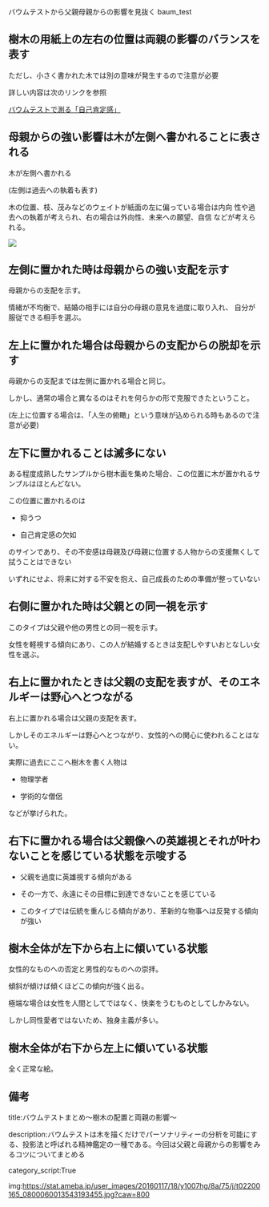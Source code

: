 バウムテストから父親母親からの影響を見抜く
baum_test



## 樹木の用紙上の左右の位置は両親の影響のバランスを表す

ただし、小さく書かれた木では別の意味が発生するので注意が必要

詳しい内容は次のリンクを参照

<a href="./06affirmation.md">
バウムテストで測る「自己肯定感」
</a>





## 母親からの強い影響は木が左側へ書かれることに表される

木が左側へ書かれる

(左側は過去への執着も表す)

木の位置、枝、茂みなどのウェイトが紙面の左に偏っている場合は内向
性や過去への執着が考えられ、右の場合は外向性、未来への願望、自信
などが考えられる。

<a href="http://www.ops.dti.ne.jp/~iwh/kokoro/b2.htm">
<img src="http://www.ops.dti.ne.jp/~iwh/kokoro/tree2.jpg">
</a>







## 左側に置かれた時は母親からの強い支配を示す

母親からの支配を示す。

情緒が不均衡で、結婚の相手には自分の母親の意見を過度に取り入れ、
自分が服従できる相手を選ぶ。


## 左上に置かれた場合は母親からの支配からの脱却を示す

母親からの支配までは左側に置かれる場合と同じ。

しかし、通常の場合と異なるのはそれを何らかの形で克服できたということ。

(左上に位置する場合は、「人生の俯瞰」という意味が込められる時もあるので注意が必要)



## 左下に置かれることは滅多にない

ある程度成熟したサンプルから樹木画を集めた場合、この位置に木が置かれるサンプルはほとんどない。

この位置に置かれるのは

- 抑うつ
  
- 自己肯定感の欠如

のサインであり、その不安感は母親及び母親に位置する人物からの支援無くして拭うことはできない

いずれにせよ、将来に対する不安を抱え、自己成長のための準備が整っていない





## 右側に置かれた時は父親との同一視を示す

このタイプは父親や他の男性との同一視を示す。

女性を軽視する傾向にあり、この人が結婚するときは支配しやすいおとなしい女性を選ぶ。



## 右上に置かれたときは父親の支配を表すが、そのエネルギーは野心へとつながる

右上に置かれる場合は父親の支配を表す。

しかしそのエネルギーは野心へとつながり、女性的への関心に使われることはない。

実際に過去にここへ樹木を書く人物は

- 物理学者

- 学術的な僧侶

などが挙げられた。



## 右下に置かれる場合は父親像への英雄視とそれが叶わないことを感じている状態を示唆する

- 父親を過度に英雄視する傾向がある

- その一方で、永遠にその目標に到達できないことを感じている

- このタイプでは伝統を重んじる傾向があり、革新的な物事へは反発する傾向が強い




## 樹木全体が左下から右上に傾いている状態

女性的なものへの否定と男性的なものへの崇拝。

傾斜が傾けば傾くほどこの傾向が強く出る。

極端な場合は女性を人間としてではなく、快楽をうむものとしてしかみない。

しかし同性愛者ではないため、独身主義が多い。




## 樹木全体が右下から左上に傾いている状態

全く正常な絵。











## 備考

title:バウムテストまとめ〜樹木の配置と両親の影響〜

description:バウムテストは木を描くだけでパーソナリティーの分析を可能にする、投影法と呼ばれる精神鑑定の一種である。今回は父親と母親からの影響をみるコツについてまとめる

category_script:True

img:https://stat.ameba.jp/user_images/20160117/18/y1007hg/8a/75/j/t02200165_0800060013543193455.jpg?caw=800

